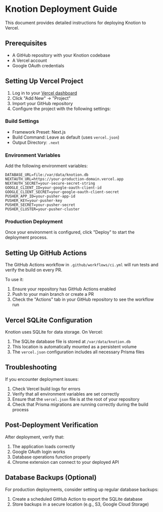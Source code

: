 # Knotion Deployment Guide

This document provides detailed instructions for deploying Knotion to Vercel.

## Prerequisites

- A GitHub repository with your Knotion codebase
- A Vercel account
- Google OAuth credentials

## Setting Up Vercel Project

1. Log in to your [Vercel dashboard](https://vercel.com/dashboard)
2. Click "Add New" → "Project"
3. Import your GitHub repository
4. Configure the project with the following settings:

### Build Settings

- Framework Preset: Next.js
- Build Command: Leave as default (uses `vercel.json`)
- Output Directory: `.next`

### Environment Variables

Add the following environment variables:

```
DATABASE_URL=file:/var/data/knotion.db
NEXTAUTH_URL=https://your-production-domain.vercel.app
NEXTAUTH_SECRET=your-secure-secret-string
GOOGLE_CLIENT_ID=your-google-oauth-client-id
GOOGLE_CLIENT_SECRET=your-google-oauth-client-secret
PUSHER_APP_ID=your-pusher-app-id
PUSHER_KEY=your-pusher-key
PUSHER_SECRET=your-pusher-secret
PUSHER_CLUSTER=your-pusher-cluster
```

### Production Deployment

Once your environment is configured, click "Deploy" to start the deployment process.

## Setting Up GitHub Actions

The GitHub Actions workflow in `.github/workflows/ci.yml` will run tests and verify the build on every PR.

To use it:
1. Ensure your repository has GitHub Actions enabled
2. Push to your main branch or create a PR
3. Check the "Actions" tab in your GitHub repository to see the workflow run

## Vercel SQLite Configuration

Knotion uses SQLite for data storage. On Vercel:

1. The SQLite database file is stored at `/var/data/knotion.db`
2. This location is automatically mounted as a persistent volume
3. The `vercel.json` configuration includes all necessary Prisma files

## Troubleshooting

If you encounter deployment issues:

1. Check Vercel build logs for errors
2. Verify that all environment variables are set correctly
3. Ensure that the `vercel.json` file is at the root of your repository
4. Check that Prisma migrations are running correctly during the build process

## Post-Deployment Verification

After deployment, verify that:

1. The application loads correctly
2. Google OAuth login works
3. Database operations function properly
4. Chrome extension can connect to your deployed API

## Database Backups (Optional)

For production deployments, consider setting up regular database backups:

1. Create a scheduled GitHub Action to export the SQLite database
2. Store backups in a secure location (e.g., S3, Google Cloud Storage) 
